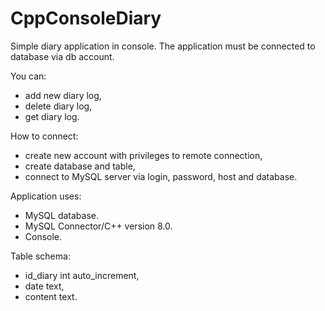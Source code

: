 # CppConsoleDiary
Simple diary application in console. The application must be connected to database via db account.

You can:
- add new diary log,
- delete diary log,
- get diary log.

How to connect:
- create new account with privileges to remote connection,
- create database and table,
- connect to MySQL server via login, password, host and database.

Application uses:
- MySQL database.
- MySQL Connector/C++ version 8.0.
- Console.

Table schema:
- id_diary int auto_increment, 
- date text,
- content text. 
